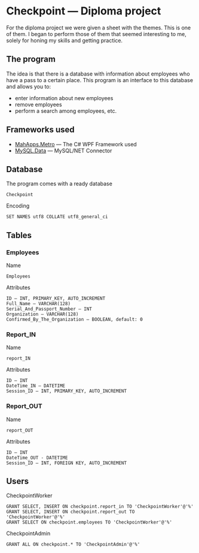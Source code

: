 # Checkpoint — Diploma project

For the diploma project we were given a sheet with the themes. 
This is one of them. I began to perform those of them that seemed interesting to me, solely for honing my skills and getting practice.

## The program

The idea is that there is a database with information about employees who have a pass to a certain place. 
This program is an interface to this database and allows you to: 
* enter information about new employees
* remove employees
* perform a search among employees, etc.

## Frameworks used
* [MahApps.Metro](https://github.com/MahApps/MahApps.Metro) — The C# WPF Framework used
* [MySQL.Data](https://dev.mysql.com/downloads/connector/net/6.10.html) — MySQL/NET Connector

## Database

The program comes with a ready database
```
Checkpoint 
```
Encoding
```
SET NAMES utf8 COLLATE utf8_general_ci
```

## Tables
### Employees
Name
```
Employees
```
Attributes
```
ID — INT, PRIMARY_KEY, AUTO_INCREMENT
Full_Name — VARCHAR(128)
Serial_And_Passport_Number — INT
Organization — VARCHAR(128)
Confirmed_By_The_Organization — BOOLEAN, default: 0
````
### Report_IN
Name
```
report_IN
```
Attributes
```
ID — INT
DateTime_IN — DATETIME
Session_ID — INT, PRIMARY_KEY, AUTO_INCREMENT
``` 
### Report_OUT
Name
```
report_OUT
```
Attributes
```
ID — INT
DateTime_OUT - DATETIME
Session_ID — INT, FOREIGN KEY, AUTO_INCREMENT
``` 
## Users
CheckpointWorker
```
GRANT SELECT, INSERT ON checkpoint.report_in TO 'CheckpointWorker'@'%'
GRANT SELECT, INSERT ON checkpoint.report_out TO 'CheckpointWorker'@'%'
GRANT SELECT ON checkpoint.employees TO 'CheckpointWorker'@'%'
```
CheckpointAdmin
```
GRANT ALL ON checkpoint.* TO 'CheckpointAdmin'@'%'
```
